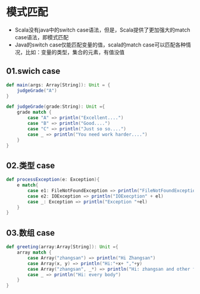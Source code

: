 # 模式匹配
 - Scala没有java中的switch case语法，但是，Scala提供了更加强大的match case语法，即模式匹配
 - Java的switch case仅能匹配变量的值，scala的match case可以匹配各种情况，比如：变量的类型，集合的元素，有值没值
 
 
## 01.swich case
```scala
def main(args: Array[String]): Unit = {
    judgeGrade("A")
}

def judgeGrade(grade:String): Unit ={
    grade match {
        case "A" => println("Excellent....")
        case "B" => println("Good....")
        case "C" => println("Just so so....")
        case _ => println("You need work harder....")
    }
}
``` 

## 02.类型 case
```scala
def processException(e: Exception){
    e match{
        case e1: FileNotFoundException => println("FileNotFoundException" + el)
        case e2: IOException => println("IOExecption" + el)
        case _: Exception => println("Exception "+el)
    }
}
```

## 03.数组 case
```scala
def greeting(array:Array[String]): Unit ={
    array match {
        case Array("zhangsan") => println("Hi Zhangsan")
        case Array(x, y) => println("Hi:"+x+ ","+y)
        case Array("zhangsan", _*) => println("Hi: zhangsan and other friends")
        case _ => println("Hi: every body")
    }
}
```